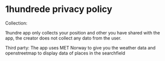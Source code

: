 # 1hundrede privacy policy



Collection:

1hundre app only collects your position and other you have shared with the app, the creator does not collect any dato from the user.




Third party: 
The app uses MET Norway to give you the weather data and openstreetmap to display data of places in the searchfield



